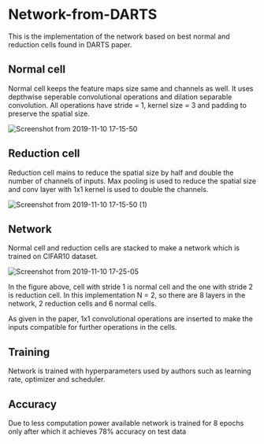 # Network-from-DARTS
This is the implementation of the network based on best normal and reduction cells found in DARTS paper.  

## Normal cell 
Normal cell keeps the feature maps size same and channels as well. It uses depthwise seperable convolutional operations and dilation separable convolution. All operations have stride = 1, kernel size = 3 and padding to preserve the spatial size. 

![Screenshot from 2019-11-10 17-15-50](https://user-images.githubusercontent.com/14364405/68547138-2f55da00-03de-11ea-9e19-a00ffb3b751e.png)


## Reduction cell
Reduction cell mains to reduce the spatial size by half and double the number of channels of inputs. Max pooling is used to reduce the spatial size and conv layer with 1x1 kernel is used to double the channels. 


![Screenshot from 2019-11-10 17-15-50 (1)](https://user-images.githubusercontent.com/14364405/68547149-6d52fe00-03de-11ea-8ea4-e4bc46983240.png)


## Network
Normal cell and reduction cells are stacked to make a network which is trained on CIFAR10 dataset. 

![Screenshot from 2019-11-10 17-25-05](https://user-images.githubusercontent.com/14364405/68547214-30d3d200-03df-11ea-89b6-fa5190afffd2.png)

In the figure above, cell with stride 1 is normal cell and the one with stride 2 is reduction cell. In this implementation N = 2, so there are 8 layers in the network, 2 reduction cells and 6 normal cells.

As given in the paper, 1x1 convolutional operations are inserted to make the inputs compatible for further operations in the cells. 

## Training 
Network is trained with hyperparameters used by authors such as learning rate, optimizer and scheduler.

## Accuracy
 Due to less computation power available network is trained for 8 epochs only after which it achieves 78% accuracy on test data
